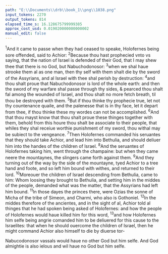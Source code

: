 ```yaml
---
path: "E:\\Documents\\drb\\book_1\\png\\1038.png"
input_tokens: 2270
output_tokens: 814
elapsed_time_s: 16.128675799999385
approx_cost_usd: 0.019020000000000002
manual_edit: false
---
```

<sup>1</sup>And it came to passe when they had ceased to speake, Holofernes being sore offended, said to Achior: <sup>2</sup>Because thou hast prophecied vnto vs saying, that the nation of Israel is defended of their God, that I may shew thee that there is no God, but Nabuchodonosor: <sup>3</sup>when we shal haue strooke them al as one man, then thy self with them shalt die by the sword of the Assyrians, and al Israel with thee shal perish by destruction: <sup>4</sup>and thou shalt proue that Nabuchodonosor is lord of the whole earth: and then the sword of my warfare shal passe through thy sides, & pearced thou shalt fal among the wounded of Israel, and thou shalt no more fetch breath, til thou be destroyed with them. <sup>5</sup>But if thou thinke thy prophecie true, let not thy countenance quaile, and the palenesse that is in thy face, let it depart from thee, if thou thinke these my wordes can not be accomplished. <sup>6</sup>And that thou mayst know that thou shalt proue these thinges together with them, behold from this houre thou shalt be associate to their people, that whiles they shal receiue worthie punishment of my sword, thou withal may be subiect to the vengeance. <sup>7</sup>Then Holofernes commanded his seruantes that they should take Achior, and lead him into Bethulia, and should deliuer him into the handes of the children of Israel. <sup>8</sup>And the seruantes of Holofernes taking him, went through the champaine: but when they came neere the mountaynes, the slingers came forth against them. <sup>9</sup>And they turning out of the way by the side of the mountayne, tyed Achior to a tree hand and foote, and so left him bound with withes, and returned to their lord. <sup>10</sup>Moreouer the children of Israel descending from Bethulia, came to him: Whom loosing they brought to Bethulia, and setting him in the middes of the people, demanded what was the matter, that the Assyrians had left him bound. <sup>11</sup>In those dayes the princes there, were Ozias the sonne of Micha of the tribe of Simeon, and Charmi, who also is Gothoniel. <sup>12</sup>In the middes therefore of the ancientes, and in the sight of al, Achior told al thinges that he had spoken being asked of Holofernes: and how the people of Holofernes would haue killed him for this word, <sup>13</sup>and how Holofernes him selfe being angrie comanded him to be deliuered for this cause to the Israelites: that when he should ouercome the children of Israel, then he might command Achior also himself to die by diuerse tor-

[^1]: Nabucodonosor vassals would haue no other God but him selfe. And God almightie is also ielous and wil haue no God but him selfe.

<aside>Nabucodonosor vassals would haue no other God but him selfe. And God almightie is also ielous and wil haue no God but him selfe.</aside>